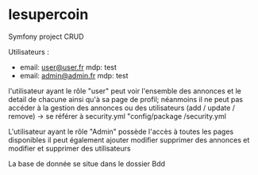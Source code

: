 # lesupercoin
Symfony project CRUD

Utilisateurs : 
  - email: user@user.fr mdp: test
  - email: admin@admin.fr mdp: test

l'utilisateur ayant le rôle "user" peut voir l'ensemble des annonces et le detail de chacune ainsi qu'à sa page de profil; 
néanmoins il ne peut pas accéder à la gestion des annonces ou des utilisateurs (add / update / remove) -> se référer à security.yml "config/package /security.yml

L'utilisateur ayant le rôle "Admin" possède l'accès à toutes les pages disponibles 
il peut également ajouter modifier supprimer des annonces et modifier et supprimer des utilisateurs

La base de donnée se situe dans le dossier Bdd
